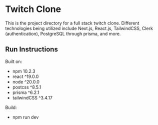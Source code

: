 # Twitch Clone

This is the project directory for a full stack twitch clone. Different technologies being utilized include Next.js, React.js, TailwindCSS, Clerk (authentication), PostgreSQL through prisma, and more.

## Run Instructions

Built on:
* npm 10.2.3
* react ^19.0.0
* node ^20.0.0
* postcss ^8.5.1
* prisma ^6.2.1
* tailwindCSS ^3.4.17

Build: 

* npm run dev

